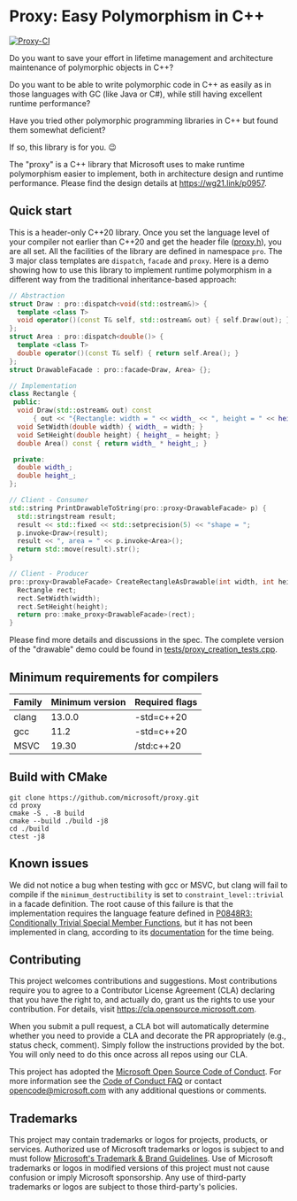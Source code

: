 # Proxy: Easy Polymorphism in C++

[![Proxy-CI](https://github.com/microsoft/proxy/actions/workflows/pipeline-ci.yml/badge.svg)](https://github.com/microsoft/proxy/actions/workflows/pipeline-ci.yml)

Do you want to save your effort in lifetime management and architecture maintenance of polymorphic objects in C++?

Do you want to be able to write polymorphic code in C++ as easily as in those languages with GC (like Java or C#), while still having excellent runtime performance?

Have you tried other polymorphic programming libraries in C++ but found them somewhat deficient?

If so, this library is for you. 😉

The "proxy" is a C++ library that Microsoft uses to make runtime polymorphism easier to implement, both in architecture design and runtime performance. Please find the design details at https://wg21.link/p0957.

## Quick start

This is a header-only C++20 library. Once you set the language level of your compiler not earlier than C++20 and get the header file ([proxy.h](proxy.h)), you are all set. All the facilities of the library are defined in namespace `pro`. The 3 major class templates are `dispatch`, `facade` and `proxy`. Here is a demo showing how to use this library to implement runtime polymorphism in a different way from the traditional inheritance-based approach:

```cpp
// Abstraction
struct Draw : pro::dispatch<void(std::ostream&)> {
  template <class T>
  void operator()(const T& self, std::ostream& out) { self.Draw(out); }
};
struct Area : pro::dispatch<double()> {
  template <class T>
  double operator()(const T& self) { return self.Area(); }
};
struct DrawableFacade : pro::facade<Draw, Area> {};

// Implementation
class Rectangle {
 public:
  void Draw(std::ostream& out) const
      { out << "{Rectangle: width = " << width_ << ", height = " << height_ << "}"; }
  void SetWidth(double width) { width_ = width; }
  void SetHeight(double height) { height_ = height; }
  double Area() const { return width_ * height_; }

 private:
  double width_;
  double height_;
};

// Client - Consumer
std::string PrintDrawableToString(pro::proxy<DrawableFacade> p) {
  std::stringstream result;
  result << std::fixed << std::setprecision(5) << "shape = ";
  p.invoke<Draw>(result);
  result << ", area = " << p.invoke<Area>();
  return std::move(result).str();
}

// Client - Producer
pro::proxy<DrawableFacade> CreateRectangleAsDrawable(int width, int height) {
  Rectangle rect;
  rect.SetWidth(width);
  rect.SetHeight(height);
  return pro::make_proxy<DrawableFacade>(rect);
}
```

Please find more details and discussions in the spec. The complete version of the "drawable" demo could be found in [tests/proxy_creation_tests.cpp](tests/proxy_creation_tests.cpp).

## Minimum requirements for compilers

| Family | Minimum version | Required flags |
| --- | --- | --- |
| clang | 13.0.0 | -std=c++20 |
| gcc | 11.2 | -std=c++20 |
| MSVC | 19.30 | /std:c++20 |

## Build with CMake

```
git clone https://github.com/microsoft/proxy.git
cd proxy
cmake -S . -B build
cmake --build ./build -j8
cd ./build
ctest -j8
```

## Known issues

We did not notice a bug when testing with gcc or MSVC, but clang will fail to compile if the `minimum_destructibility` is set to `constraint_level::trivial` in a facade definition. The root cause of this failure is that the implementation requires the language feature defined in [P0848R3: Conditionally Trivial Special Member Functions](https://www.open-std.org/jtc1/sc22/wg21/docs/papers/2019/p0848r3.html), but it has not been implemented in clang, according to its [documentation](https://clang.llvm.org/cxx_status.html) for the time being.

## Contributing

This project welcomes contributions and suggestions.  Most contributions require you to agree to a
Contributor License Agreement (CLA) declaring that you have the right to, and actually do, grant us
the rights to use your contribution. For details, visit https://cla.opensource.microsoft.com.

When you submit a pull request, a CLA bot will automatically determine whether you need to provide
a CLA and decorate the PR appropriately (e.g., status check, comment). Simply follow the instructions
provided by the bot. You will only need to do this once across all repos using our CLA.

This project has adopted the [Microsoft Open Source Code of Conduct](https://opensource.microsoft.com/codeofconduct/).
For more information see the [Code of Conduct FAQ](https://opensource.microsoft.com/codeofconduct/faq/) or
contact [opencode@microsoft.com](mailto:opencode@microsoft.com) with any additional questions or comments.

## Trademarks

This project may contain trademarks or logos for projects, products, or services. Authorized use of Microsoft 
trademarks or logos is subject to and must follow 
[Microsoft's Trademark & Brand Guidelines](https://www.microsoft.com/en-us/legal/intellectualproperty/trademarks/usage/general).
Use of Microsoft trademarks or logos in modified versions of this project must not cause confusion or imply Microsoft sponsorship.
Any use of third-party trademarks or logos are subject to those third-party's policies.
